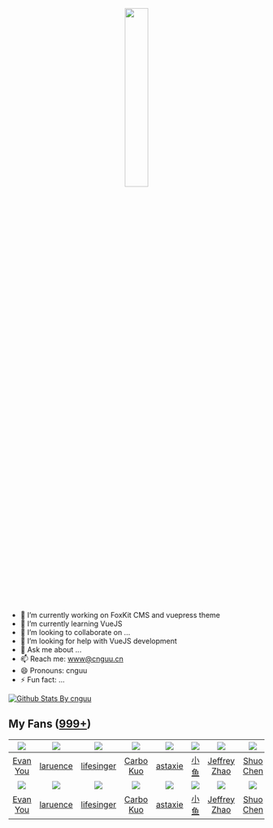 <p align="center">
  <img src="https://cdn.jsdelivr.net/gh/cnguu/cnguu@master/hello-world.gif" width="30%">
</p>

- 🔭 I’m currently working on FoxKit CMS and vuepress theme
- 🌱 I’m currently learning VueJS
- 👯 I’m looking to collaborate on ...
- 🤔 I’m looking for help with VueJS development
- 💬 Ask me about ...
- 📫 Reach me: www@cnguu.cn
- 😄 Pronouns: cnguu
- ⚡ Fun fact: ...

[![Github Stats By cnguu](https://github-readme-stats.vercel.app/api?username=cnguu&show_icons=true&title_color=0366d6&icon_color=ffc83d&text_color=24292e&bg_color=fff)](https://github.com/anuraghazra/github-readme-stats)

## My Fans ([999+](https://github.com/cnguu?tab=followers))

| ![](https://avatars0.githubusercontent.com/u/499550?s=80&v=4) | ![](https://avatars1.githubusercontent.com/u/382813?s=80&v=4) | ![](https://avatars2.githubusercontent.com/u/97227?s=80&v=4) | ![](https://avatars0.githubusercontent.com/u/245270?s=80&v=4) | ![](https://avatars3.githubusercontent.com/u/233907?s=80&v=4) | ![](https://avatars2.githubusercontent.com/u/153183?s=80&v=4) | ![](https://avatars1.githubusercontent.com/u/98177?s=80&v=4) | ![](https://avatars0.githubusercontent.com/u/231074?s=80&v=4) |
| :-: | :-: | :-: | :-: | :-: | :-: | :-: | :-: |
| [Evan You](https://github.com/yyx990803) | [laruence](https://github.com/laruence) | [lifesinger](https://github.com/lifesinger) | [Carbo Kuo](https://github.com/BYVoid) | [astaxie](https://github.com/astaxie) | [小鱼](https://github.com/sofish) | [Jeffrey Zhao](https://github.com/JeffreyZhao) | [Shuo Chen](https://github.com/chenshuo) |
| ![](https://avatars0.githubusercontent.com/u/499550?s=80&v=4) | ![](https://avatars1.githubusercontent.com/u/382813?s=80&v=4) | ![](https://avatars2.githubusercontent.com/u/97227?s=80&v=4) | ![](https://avatars0.githubusercontent.com/u/245270?s=80&v=4) | ![](https://avatars3.githubusercontent.com/u/233907?s=80&v=4) | ![](https://avatars2.githubusercontent.com/u/153183?s=80&v=4) | ![](https://avatars1.githubusercontent.com/u/98177?s=80&v=4) | ![](https://avatars0.githubusercontent.com/u/231074?s=80&v=4) |
| [Evan You](https://github.com/yyx990803) | [laruence](https://github.com/laruence) | [lifesinger](https://github.com/lifesinger) | [Carbo Kuo](https://github.com/BYVoid) | [astaxie](https://github.com/astaxie) | [小鱼](https://github.com/sofish) | [Jeffrey Zhao](https://github.com/JeffreyZhao) | [Shuo Chen](https://github.com/chenshuo) |
